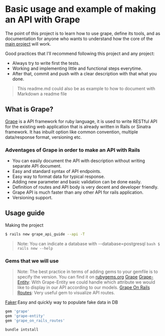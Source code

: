 # Basic usage and example of making an API with Grape

The point of this project is to learn how to use grape, define its tools, and as documentation for anyone who wants to understand how the core of the [main project](https://github.com/assimovt/badigeeks-api) will work.

Good practices that I'll recommend following this project and any project:
- Always try to write first the tests.
- Working and implementing little and functional steps everytime.
- After that, commit and push with a clear description with that what you done.

> This readme.md could also be as example to how to document with Markdown a readme file

## What is Grape?
[Grape](https://github.com/ruby-grape/) is a API framework for ruby language, it is used to write RESTful API for the existing web application that is already written in Rails or Sinatra framework. It has inbuilt option like common convention, multiple data/response format, versioning etc.

### Adventages of Grape in order to make an **API with Rails**

- You can easily document the API with description without writing separate API document.
- Easy and standard syntax of API endpoints.
- Easy way to format data for typical response.
- Adding new parameter and basic validation can be done easily.
- Definition of routes and API body is very decent and developer friendly.
- Grape API is much faster than any other API for rails application.
- Versioning support.

## Usage guide

Making the project
```bash
$ rails new grape_api_guide --api -T
```
> Note: You can indicate a database with --database=postgresql ```bash $ rails new --help ```

### Gems that we will use
> Note: The best practice in terms of adding gems to your gemfile is to specify the version. You can find it on [rubygems.org](https://rubygems.org/)
[Grape](https://github.com/ruby-grape/)
[Grape-Entity](https://github.com/ruby-grape/grape-entity): With Grape-Entity we could handle which attribute we would like to display in our API according to our models.
[Grape On Rails Routes](https://github.com/syedmusamah/grape_on_rails_routes): Very useful gem to visualize API routes.

[Faker](https://github.com/faker-ruby/faker):Easy and quickly way to populate fake data in DB

```bash
gem 'grape'
gem 'grape-entity'
gem 'grape_on_rails_routes'
```
```bash
bundle intstall
```